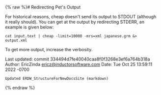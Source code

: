 {% raw %}# Redirecting Pet's Output

For historical reasons, cheap doesn't send its output to STDOUT
(although it really should). You can get at the output by redirecting
STDERR, an example is given below:

    cat input.text | cheap -limit=10000 -mrs=xml japanese.grm &> output.xml

To get more output, increase the verbosity.

Last updated: commit 334494d7fe40040caa8f0f3268e3ef6a764b318a
Author: EricZinda <ericz@inductorsoftware.com>
Date:   Tue Oct 25 13:59:11 2022 -0700

    Updated ERDW_StructureForNewDocsSite (markdown)
{% endraw %}